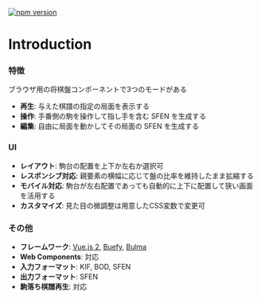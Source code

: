 [![npm version](https://badge.fury.io/js/shogi-player.svg)](https://badge.fury.io/js/shogi-player)

# Introduction

### 特徴

ブラウザ用の将棋盤コンポーネントで3つのモードがある

* **再生**: 与えた棋譜の指定の局面を表示する
* **操作**: 手番側の駒を操作して指し手を含む SFEN を生成する
* **編集**: 自由に局面を動かしてその局面の SFEN を生成する

### UI

* **レイアウト**: 駒台の配置を上下か左右か選択可
* **レスポンシブ対応**: 親要素の横幅に応じて盤の比率を維持したまま拡縮する
* **モバイル対応**: 駒台が左右配置であっても自動的に上下に配置して狭い画面を活用する
* **カスタマイズ**: 見た目の微調整は用意したCSS変数で変更可

### その他

* **フレームワーク**: [Vue.js 2](https://jp.vuejs.org/), [Buefy](https://buefy.org/), [Bulma](https://bulma.io/)
* **Web Components**: 対応
* **入力フォーマット**: KIF, BOD, SFEN
* **出力フォーマット**: SFEN
* **駒落ち棋譜再生**: 対応
